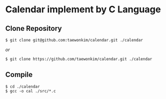 Calendar implement by C Language
================================

## Clone Repository
    $ git clone git@github.com:taewonkim/calendar.git ./calendar

*or*

    $ git clone https://github.com/taewonkim/calendar.git ./calendar
    
## Compile  
    $ cd ./calendar
    $ gcc -o cal ./src/*.c
